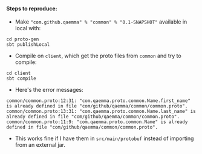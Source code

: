 #### Steps to reproduce:

- Make `"com.github.qaemma" % "common" % "0.1-SNAPSHOT"` available in local with:

```
cd proto-gen
sbt publishLocal
```

- Compile on `client`, which get the proto files from `common` and try to compile:

```
cd client
sbt compile
```

- Here's the error messages:

```
common/common.proto:12:31: "com.qaemma.proto.common.Name.first_name" is already defined in file "com/github/qaemma/common/common.proto".
common/common.proto:13:31: "com.qaemma.proto.common.Name.last_name" is already defined in file "com/github/qaemma/common/common.proto".
common/common.proto:11:9: "com.qaemma.proto.common.Name" is already defined in file "com/github/qaemma/common/common.proto".
```

- This works fine if I have them in `src/main/protobuf` instead of importing from an external jar.
